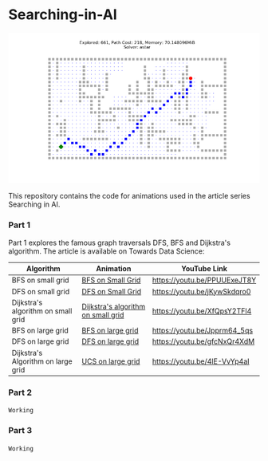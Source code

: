 # Searching-in-AI

![logo](logo.png)

This repository contains the code for animations used in the article series Searching in AI.

### Part 1

Part 1 explores the famous graph traversals DFS, BFS and Dijkstra's algorithm.
The article is available on Towards Data Science:

| Algorithm | Animation | YouTube Link |
| --------- | --------- | ------------ |
| BFS on small grid | [BFS on Small Grid](bfs_small.mp4) | https://youtu.be/PPUUExeJT8Y |
| DFS on small grid| [DFS on Small Grid](dfs_small.mp4) | https://youtu.be/jKywSkdqro0 |
| Dijkstra's algorithm on small grid | [Dijkstra's algorithm on small grid](ucs_small_with_weights.mp4) | https://youtu.be/XfQpsY2TFl4 |
| BFS on large grid | [BFS on large grid](bfs_large_with_weights.mp4) | https://youtu.be/Jpprm64_5qs |
| DFS on large grid | [DFS on large grid](dfs_large_with_weights.mp4) | https://youtu.be/gfcNxQr4XdM |
| Dijkstra's Algorithm on large grid | [UCS on large grid](ucs_large_with_weights.mp4) | https://youtu.be/4lE-VvYp4aI |

### Part 2

`Working`

### Part 3

`Working`

